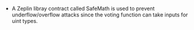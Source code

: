 - A Zeplin libray contract called SafeMath is used to prevent underflow/overflow attacks since the voting function can take inputs for uint types.